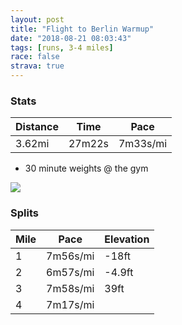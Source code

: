 ```yaml
---
layout: post
title: "Flight to Berlin Warmup"
date: "2018-08-21 08:03:43"
tags: [runs, 3-4 miles]
race: false
strava: true
---
```


### Stats

| Distance | Time | Pace |
|----------|------|------|
|3.62mi|27m22s|7m33s/mi|

+ 30 minute weights @ the gym

<img src='https://maps.googleapis.com/maps/api/staticmap?maptype=roadmap&path=enc:ycswFtvpbMwAqAzFuLtK{`@}C{@aNtCsGcCwPCcA{HkHTa@_CyFtBuAqHiBTaAyCmPoMfUvPeDxCd@vE{FxLqCrLpFvFqAtGfBx@y@~HyEdJ`KnGyCrBa@dCfRrOdTxC&key=AIzaSyC1MId7bFpkLXNAaYhBSTb8jLyiSqzbDtM&size=800x800&markers=color:yellow|label:S|40.73549,-73.98267&markers=color:green|label:F|40.73906999999998,-73.98982000000002'>

### Splits

| Mile | Pace | Elevation |
|------|------|-----------|
|1|7m56s/mi|-18ft|
|2|6m57s/mi|-4.9ft|
|3|7m58s/mi|39ft|
|4|7m17s/mi||

